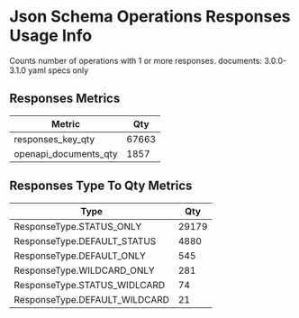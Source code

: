 # Json Schema Operations Responses Usage Info

Counts number of operations with 1 or more responses. documents: 3.0.0-3.1.0 yaml specs only

## Responses Metrics
| Metric                | Qty   |
| --------------------- | ----- |
| responses_key_qty     | 67663 |
| openapi_documents_qty | 1857  |
## Responses Type To Qty Metrics
| Type                          | Qty   |
| ----------------------------- | ----- |
| ResponseType.STATUS_ONLY      | 29179 |
| ResponseType.DEFAULT_STATUS   | 4880  |
| ResponseType.DEFAULT_ONLY     | 545   |
| ResponseType.WILDCARD_ONLY    | 281   |
| ResponseType.STATUS_WIDLCARD  | 74    |
| ResponseType.DEFAULT_WILDCARD | 21    |
